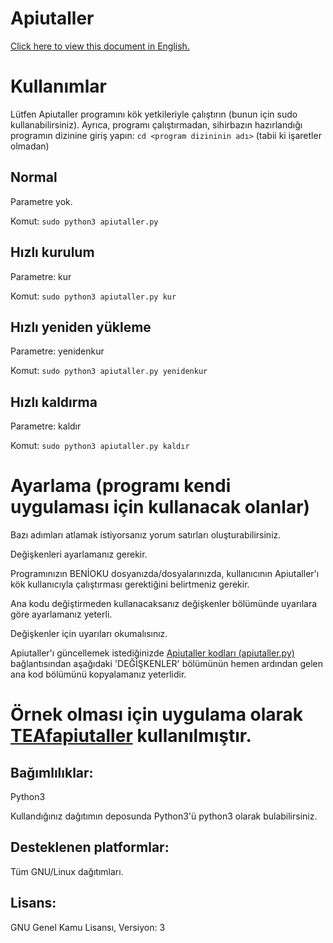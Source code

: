 # Apiutaller
[Click here to view this document in English.](https://github.com/MuKonqi/apiutaller/blob/main/BENİOKU.md)
# Kullanımlar
Lütfen Apiutaller programını kök yetkileriyle çalıştırın (bunun için sudo kullanabilirsiniz). Ayrıca, programı çalıştırmadan, sihirbazın hazırlandığı programın dizinine giriş yapın: `cd <program dizininin adı>` (tabii ki işaretler olmadan)
## Normal
Parametre yok.

Komut: `sudo python3 apiutaller.py`
## Hızlı kurulum
Parametre: kur

Komut: `sudo python3 apiutaller.py kur`
## Hızlı yeniden yükleme
Parametre: yenidenkur

Komut: `sudo python3 apiutaller.py yenidenkur`
## Hızlı kaldırma
Parametre: kaldır

Komut: `sudo python3 apiutaller.py kaldır`
# Ayarlama (programı kendi uygulaması için kullanacak olanlar)
Bazı adımları atlamak istiyorsanız yorum satırları oluşturabilirsiniz.

Değişkenleri ayarlamanız gerekir.

Programınızın BENİOKU dosyanızda/dosyalarınızda, kullanıcının Apiutaller'ı kök kullanıcıyla çalıştırması gerektiğini belirtmeniz gerekir.

Ana kodu değiştirmeden kullanacaksanız değişkenler bölümünde uyarılara göre ayarlamanız yeterli.

Değişkenler için uyarıları okumalısınız.

Apiutaller'ı güncellemek istediğinizde [Apiutaller kodları (apiutaller.py)](https://github.com/MuKonqi/apiutaller/blob/main/apiutaller.py) bağlantısından aşağıdaki 'DEĞİŞKENLER' bölümünün hemen ardından gelen ana kod bölümünü kopyalamanız yeterlidir.

# Örnek olması için uygulama olarak [TEAfapiutaller](https://github.com/MuKonqi/TEAf) kullanılmıştır.
## Bağımlılıklar:
Python3

Kullandığınız dağıtımın deposunda Python3'ü python3 olarak bulabilirsiniz.

## Desteklenen platformlar:
Tüm GNU/Linux dağıtımları.
## Lisans:
GNU Genel Kamu Lisansı, Versiyon: 3